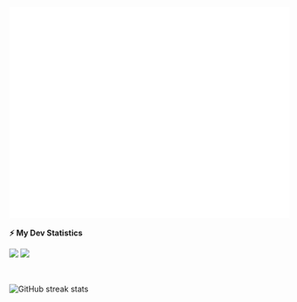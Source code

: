 <!-- Torus Banner -->
[![Shaiq Kar](./assets/torus.svg)](https://shaiqkar.vercel.app)

<!-- GitHub stats -->
<b>⚡ My Dev Statistics</b>

<p>
<!-- GitHub Stats -->
<img height="180em" src="https://github-readme-stats.vercel.app/api?username=shaiq-dev&show_icons=true&hide_border=true" />

<!-- Most Used Languages -->
<img height="180em" src="https://github-readme-stats.vercel.app/api/top-langs/?username=shaiq-dev&show_icons=true&hide_border=true&layout=compact&langs_count=8"/>

</p>

<!-- Streaks -->
</br>
<p align="center">

![GitHub streak stats](https://github-readme-streak-stats.herokuapp.com/?user=shaiq-dev)  

<p>

